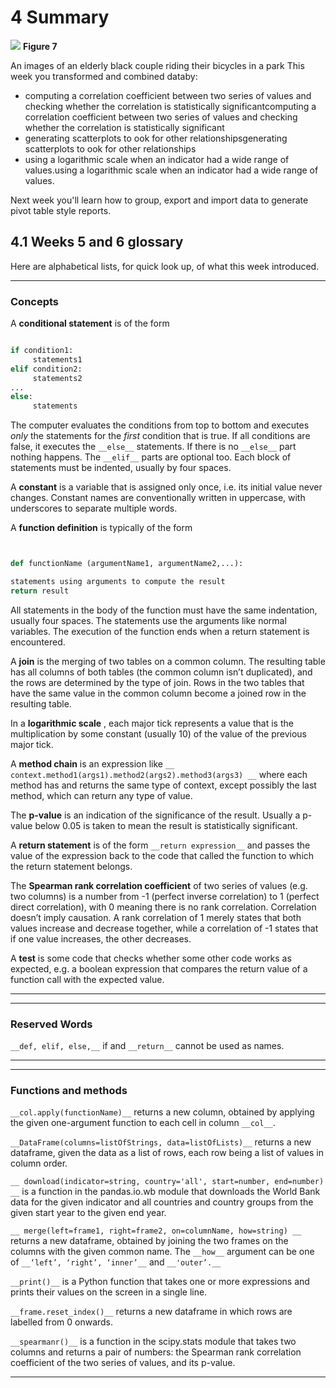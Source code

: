 # 4 Summary 



![](https://www.open.edu/openlearn/ocw/pluginfile.php/1393338/mod_oucontent/oucontent/71687/ou_futurelearn_learn_to_code_fig_1058.jpg)
__Figure 7__

An images of an elderly black couple riding their bicycles in a park 
This week you transformed and combined databy:
* computing a correlation coefficient between two series of values and checking whether the correlation is statistically significantcomputing a correlation coefficient between two series of values and checking whether the correlation is statistically significant
* generating scatterplots to ook for other relationshipsgenerating scatterplots to ook for other relationships
* using a logarithmic scale when an indicator had a wide range of values.using a logarithmic scale when an indicator had a wide range of values.

Next week you'll learn how to group, export and import data to generate pivot table style reports.


## 4.1 Weeks 5 and 6 glossary


Here are alphabetical lists, for quick look up, of what this week introduced.

---


### Concepts

A __conditional statement__ is of the form


```python

if condition1:
     statements1
elif condition2:
     statements2
...
else:
     statements
```


The computer evaluates the conditions from top to bottom and executes *only* the statements for the *first* condition that is true. If all conditions are false, it executes the `__else__` statements. If there is no `__else__` part nothing happens. The `__elif__` parts are optional too. Each block of statements must be indented, usually by four spaces.

A __constant__ is a variable that is assigned only once, i.e. its initial value never changes. Constant names are conventionally written in uppercase, with underscores to separate multiple words.

A __function definition__ is typically of the form


```python


def functionName (argumentName1, argumentName2,...):

statements using arguments to compute the result
return result
```


All statements in the body of the function must have the same indentation, usually four spaces. The statements use the arguments like normal variables. The execution of the function ends when a return statement is encountered.

A __join__ is the merging of two tables on a common column. The resulting table has all columns of both tables (the common column isn’t duplicated), and the rows are determined by the type of join. Rows in the two tables that have the same value in the common column become a joined row in the resulting table.

In a __logarithmic scale__ , each major tick represents a value that is the multiplication by some constant (usually 10) of the value of the previous major tick.

A __method chain__ is an expression like `__ context.method1(args1).method2(args2).method3(args3) __` where each method has and returns the same type of context, except possibly the last method, which can return any type of value.

The __p-value__ is an indication of the significance of the result. Usually a p-value below 0.05 is taken to mean the result is statistically significant.

A __return statement__ is of the form `__return expression__` and passes the value of the expression back to the code that called the function to which the return statement belongs.

The __Spearman rank correlation coefficient__ of two series of values (e.g. two columns) is a number from -1 (perfect inverse correlation) to 1 (perfect direct correlation), with 0 meaning there is no rank correlation. Correlation doesn’t imply causation. A rank correlation of 1 merely states that both values increase and decrease together, while a correlation of -1 states that if one value increases, the other decreases.

A __test__ is some code that checks whether some other code works as expected, e.g. a boolean expression that compares the return value of a function call with the expected value.

---

---


### Reserved Words

`__def, elif, else,__` if and `__return__` cannot be used as names.

---

---


### Functions and methods

`__col.apply(functionName)__` returns a new column, obtained by applying the given one-argument function to each cell in column `__col__`.

`__DataFrame(columns=listOfStrings, data=listOfLists)__` returns a new dataframe, given the data as a list of rows, each row being a list of values in column order.

`__ download(indicator=string, country='all', start=number, end=number) __` is a function in the pandas.io.wb module that downloads the World Bank data for the given indicator and all countries and country groups from the given start year to the given end year.

`__ merge(left=frame1, right=frame2, on=columnName, how=string) __` returns a new dataframe, obtained by joining the two frames on the columns with the given common name. The `__how__` argument can be one of `__‘left’, ‘right’, ‘inner’__` and `__'outer’.__`

`__print()__` is a Python function that takes one or more expressions and prints their values on the screen in a single line.

`__frame.reset_index()__` returns a new dataframe in which rows are labelled from 0 onwards.

`__spearmanr()__` is a function in the scipy.stats module that takes two columns and returns a pair of numbers: the Spearman rank correlation coefficient of the two series of values, and its p-value.

---

